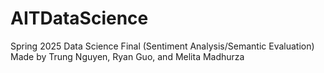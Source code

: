 # AITDataScience
Spring 2025 Data Science Final (Sentiment Analysis/Semantic Evaluation)
Made by Trung Nguyen, Ryan Guo, and Melita Madhurza